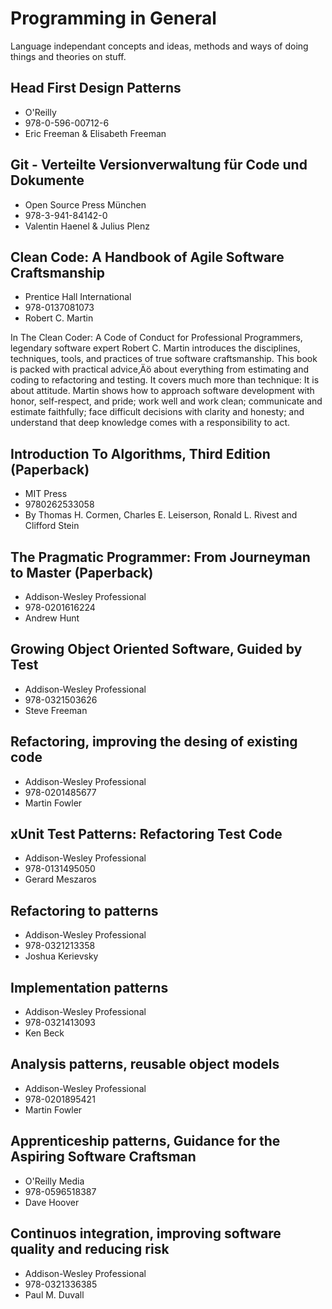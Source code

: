 # Programming in General

Language independant concepts and ideas, methods and ways of doing things and theories on stuff.

## Head First Design Patterns
* O'Reilly
* 978-0-596-00712-6
* Eric Freeman & Elisabeth Freeman

## Git - Verteilte Versionverwaltung für Code und Dokumente
* Open Source Press München
* 978-3-941-84142-0
* Valentin Haenel & Julius Plenz

## Clean Code: A Handbook of Agile Software Craftsmanship
* Prentice Hall International
* 978-0137081073
* Robert C. Martin

In The Clean Coder: A Code of Conduct for Professional Programmers, legendary software expert Robert C. Martin introduces the disciplines, techniques, tools, and practices of true software craftsmanship. This book is packed with practical advice‚Äö about everything from estimating and coding to refactoring and testing. It covers much more than technique: It is about attitude. Martin shows how to approach software development with honor, self-respect, and pride; work well and work clean; communicate and estimate faithfully; face difficult decisions with clarity and honesty; and understand that deep knowledge comes with a responsibility to act.

## Introduction To Algorithms, Third Edition (Paperback)
* MIT Press
* 9780262533058 
* By Thomas H. Cormen, Charles E. Leiserson, Ronald L. Rivest and Clifford Stein

## The Pragmatic Programmer: From Journeyman to Master (Paperback)
* Addison-Wesley Professional
* 978-0201616224
* Andrew Hunt

## Growing Object Oriented Software, Guided by Test
* Addison-Wesley Professional
* 978-0321503626
* Steve Freeman

## Refactoring, improving the desing of existing code
* Addison-Wesley Professional
* 978-0201485677
* Martin Fowler

## xUnit Test Patterns: Refactoring Test Code 
* Addison-Wesley Professional
* 978-0131495050	
* Gerard Meszaros

## Refactoring to patterns
* Addison-Wesley Professional
* 978-0321213358
* Joshua Kerievsky

## Implementation patterns
* Addison-Wesley Professional
* 978-0321413093
* Ken Beck

## Analysis patterns, reusable object models
* Addison-Wesley Professional
* 978-0201895421
* Martin Fowler

## Apprenticeship patterns, Guidance for the Aspiring Software Craftsman
* O'Reilly Media
* 978-0596518387
* Dave Hoover

## Continuos integration, improving software quality and reducing risk
* Addison-Wesley Professional
* 978-0321336385
* Paul M. Duvall
